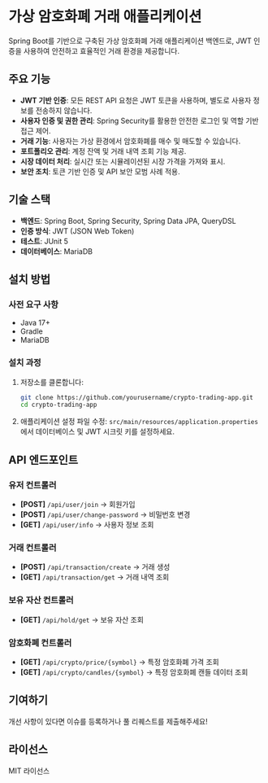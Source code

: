 # 가상 암호화폐 거래 애플리케이션

Spring Boot를 기반으로 구축된 가상 암호화폐 거래 애플리케이션 백엔드로, JWT 인증을 사용하여 안전하고 효율적인 거래 환경을 제공합니다.

## 주요 기능

- **JWT 기반 인증**: 모든 REST API 요청은 JWT 토큰을 사용하며, 별도로 사용자 정보를 전송하지 않습니다.
- **사용자 인증 및 권한 관리**: Spring Security를 활용한 안전한 로그인 및 역할 기반 접근 제어.
- **거래 기능**: 사용자는 가상 환경에서 암호화폐를 매수 및 매도할 수 있습니다.
- **포트폴리오 관리**: 계정 잔액 및 거래 내역 조회 기능 제공.
- **시장 데이터 처리**: 실시간 또는 시뮬레이션된 시장 가격을 가져와 표시.
- **보안 조치**: 토큰 기반 인증 및 API 보안 모범 사례 적용.

## 기술 스택

- **백엔드**: Spring Boot, Spring Security, Spring Data JPA, QueryDSL
- **인증 방식**: JWT (JSON Web Token)
- **테스트**: JUnit 5
- **데이터베이스**: MariaDB

## 설치 방법

### 사전 요구 사항
- Java 17+
- Gradle
- MariaDB

### 설치 과정
1. 저장소를 클론합니다:
   ```sh
   git clone https://github.com/yourusername/crypto-trading-app.git
   cd crypto-trading-app
   ```
2. 애플리케이션 설정 파일 수정:
   `src/main/resources/application.properties`에서 데이터베이스 및 JWT 시크릿 키를 설정하세요.

## API 엔드포인트

### **유저 컨트롤러**
- **[POST]** `/api/user/join` → 회원가입
- **[POST]** `/api/user/change-password` → 비밀번호 변경
- **[GET]** `/api/user/info` → 사용자 정보 조회

### **거래 컨트롤러**
- **[POST]** `/api/transaction/create` → 거래 생성
- **[GET]** `/api/transaction/get` → 거래 내역 조회

### **보유 자산 컨트롤러**
- **[GET]** `/api/hold/get` → 보유 자산 조회

### **암호화폐 컨트롤러**
- **[GET]** `/api/crypto/price/{symbol}` → 특정 암호화폐 가격 조회
- **[GET]** `/api/crypto/candles/{symbol}` → 특정 암호화폐 캔들 데이터 조회

## 기여하기
개선 사항이 있다면 이슈를 등록하거나 풀 리퀘스트를 제출해주세요!

## 라이선스
MIT 라이선스

